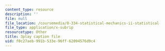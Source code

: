 ```yaml
---
content_type: resource
description: ''
file: null
file_location: /coursemedia/8-334-statistical-mechanics-ii-statistical-physics-of-fields-spring-2014/f0c27aeb991b533e96ff62094576d9c4_2Ep48LwBhAQ.vtt
file_type: application/x-subrip
resourcetype: Other
title: 3play caption file
uid: f0c27aeb-991b-533e-96ff-62094576d9c4
---
```

